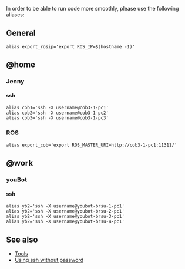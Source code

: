 In order to be able to run code more smoothly, please use the following aliases:

## General
```
alias export_rosip='export ROS_IP=$(hostname -I)'
```

## @home
### Jenny

#### ssh
```
alias cob1='ssh -X username@cob3-1-pc1'
alias cob2='ssh -X username@cob3-1-pc2'
alias cob3='ssh -X username@cob3-1-pc3'
```

### ROS
```
alias export_cob='export ROS_MASTER_URI=http://cob3-1-pc1:11311/'
```

## @work
### youBot

#### ssh
```
alias yb2='ssh -X username@youbot-brsu-1-pc1'
alias yb2='ssh -X username@youbot-brsu-2-pc1'
alias yb2='ssh -X username@youbot-brsu-3-pc1'
alias yb2='ssh -X username@youbot-brsu-4-pc1'
```


## See also
* [Tools](tools)
* [Using ssh without password](tips)
